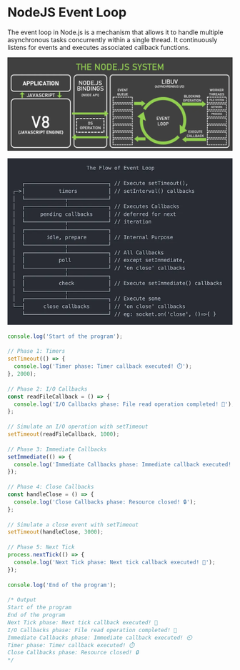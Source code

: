# NodeJS Event Loop

The event loop in Node.js is a mechanism that allows it to handle multiple asynchronous tasks concurrently within a single thread. It continuously listens for events and executes associated callback functions.

![Event Loop](./event-loop.webp)

![Event Loop Phases](./event-loop-phases.webp)

```js
console.log('Start of the program');

// Phase 1: Timers
setTimeout(() => {
  console.log('Timer phase: Timer callback executed! ⏱️');
}, 2000);

// Phase 2: I/O Callbacks
const readFileCallback = () => {
  console.log('I/O Callbacks phase: File read operation completed! 📂');
};

// Simulate an I/O operation with setTimeout
setTimeout(readFileCallback, 1000);

// Phase 3: Immediate Callbacks
setImmediate(() => {
  console.log('Immediate Callbacks phase: Immediate callback executed! ⏲️');
});

// Phase 4: Close Callbacks
const handleClose = () => {
  console.log('Close Callbacks phase: Resource closed! 🔒');
};

// Simulate a close event with setTimeout
setTimeout(handleClose, 3000);

// Phase 5: Next Tick
process.nextTick(() => {
  console.log('Next Tick phase: Next tick callback executed! 🌟');
});

console.log('End of the program');

/* Output
Start of the program
End of the program
Next Tick phase: Next tick callback executed! 🌟
I/O Callbacks phase: File read operation completed! 📂
Immediate Callbacks phase: Immediate callback executed! ⏲️
Timer phase: Timer callback executed! ⏱️
Close Callbacks phase: Resource closed! 🔒
*/
```
